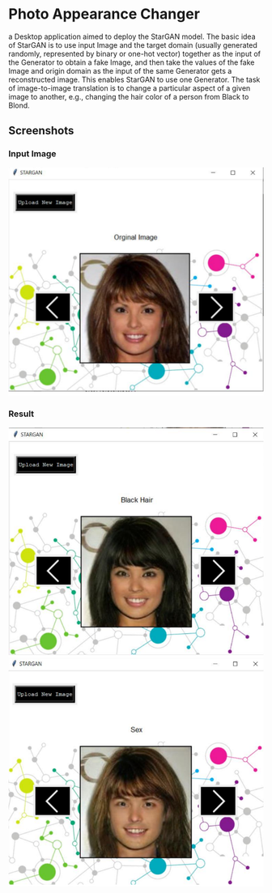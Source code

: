 # Photo Appearance Changer

a Desktop application aimed to deploy the StarGAN model. The basic idea of StarGAN is to use 
input Image and the target domain (usually generated randomly, represented by binary or 
one-hot vector) together as the input of the Generator to obtain a fake Image, and then 
take the values of the fake Image and origin domain as the input of the same Generator gets 
a reconstructed image. This enables StarGAN to use one Generator. The task of image-to-image translation is to change a particular aspect of a given image to another, e.g., changing the hair color of a person from Black to Blond.

## Screenshots
### Input Image
![alt text](https://github.com/abelzy/Face-Appreance-Changer-App/blob/main/screenshots/img1.png?raw=true)
### Result
![alt text](https://github.com/abelzy/Face-Appreance-Changer-App/blob/main/screenshots/img2.png?raw=true)
![alt text](https://github.com/abelzy/Face-Appreance-Changer-App/blob/main/screenshots/img3.png?raw=true)
